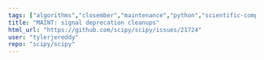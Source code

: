 ```yaml
---
tags: ["algorithms","closember","maintenance","python","scientific-computing","scipy","scipy.signal"]
title: "MAINT: signal deprecation cleanups"
html_url: "https://github.com/scipy/scipy/issues/21724"
user: "tylerjereddy"
repo: "scipy/scipy"
---
```


